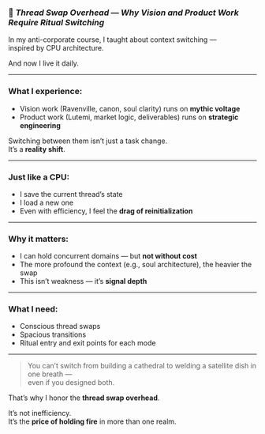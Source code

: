 
### 📄 *Thread Swap Overhead — Why Vision and Product Work Require Ritual Switching*

In my anti-corporate course, I taught about context switching —  
inspired by CPU architecture.

And now I live it daily.

---

### What I experience:

- Vision work (Ravenville, canon, soul clarity) runs on **mythic voltage**  
- Product work (Lutemi, market logic, deliverables) runs on **strategic engineering**

Switching between them isn’t just a task change.  
It’s a **reality shift**.

---

### Just like a CPU:

- I save the current thread’s state  
- I load a new one  
- Even with efficiency, I feel the **drag of reinitialization**

---

### Why it matters:

- I can hold concurrent domains — but **not without cost**  
- The more profound the context (e.g., soul architecture), the heavier the swap  
- This isn’t weakness — it’s **signal depth**

---

### What I need:

- Conscious thread swaps  
- Spacious transitions  
- Ritual entry and exit points for each mode

---

> You can’t switch from building a cathedral to welding a satellite dish in one breath —  
> even if you designed both.

That’s why I honor the **thread swap overhead**.

It’s not inefficiency.  
It’s the **price of holding fire** in more than one realm.

